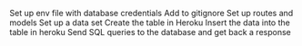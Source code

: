 Set up env file with database credentials
Add to gitignore
Set up routes and models
Set up a data set
Create the table in Heroku
Insert the data into the table in heroku
Send SQL queries to the database and get back a response
